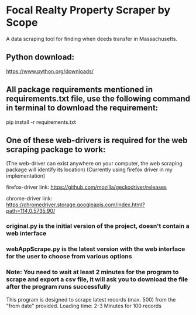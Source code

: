 # Focal Realty Property Scraper by Scope
A data scraping tool for finding when deeds transfer in Massachusetts.

## Python download:
https://www.python.org/downloads/

## All package requirements mentioned in requirements.txt file, use the following command in terminal to download the requirement:
pip install -r requirements.txt

## One of these web-drivers is required for the web scraping package to work: 
(The web-driver can exist anywhere on your computer, the web scraping package will identify its location)
(Currently using firefox driver in my implementation)

firefox-driver link:
https://github.com/mozilla/geckodriver/releases

chrome-driver link:
https://chromedriver.storage.googleapis.com/index.html?path=114.0.5735.90/

### original.py is the initial version of the project, doesn't contain a web interface
### webAppScrape.py is the latest version with the web interface for the user to choose from various options
### Note: You need to wait at least 2 minutes for the program to scrape and export a csv file, it will ask you to download the file after the program runs successfully

This program is designed to scrape latest records (max. 500) from the "from date" provided.
Loading time: 2-3 Minutes for 100 records
